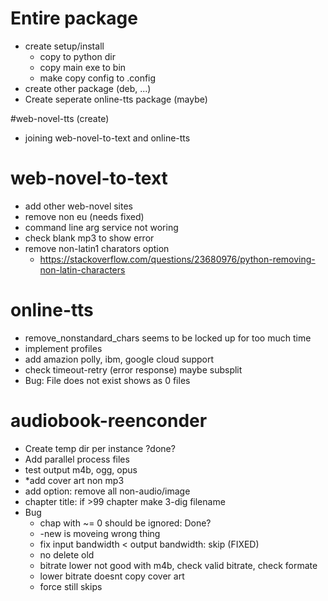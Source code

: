 # Entire package
* create setup/install
  * copy to python dir
  * copy main exe to bin
  * make copy config to .config 
* create other package (deb, ...)
* Create seperate online-tts package (maybe)

#web-novel-tts (create)
* joining web-novel-to-text and online-tts

# web-novel-to-text
* add other web-novel sites
* remove non eu (needs fixed)
* command line arg service not woring
* check blank mp3 to show error
* remove non-latin1 charators option
  * https://stackoverflow.com/questions/23680976/python-removing-non-latin-characters

# online-tts
* remove_nonstandard_chars seems to be locked up for too much time
* implement profiles
* add amazion polly, ibm, google cloud support
* check timeout-retry (error response) maybe subsplit
* Bug: File does not exist shows as 0 files

# audiobook-reenconder
* Create temp dir per instance ?done?
* Add parallel process files
* test output m4b, ogg, opus
* *add cover art non mp3
* add option: remove all non-audio/image
* chapter title: if >99 chapter make 3-dig filename
* Bug
  * chap with ~= 0 should be ignored: Done?
  * -new is moveing wrong thing
  * fix input bandwidth < output bandwidth: skip (FIXED)
  * no delete old
  * bitrate lower not good with m4b, check valid bitrate, check formate
  * lower bitrate doesnt copy cover art
  * force still skips
